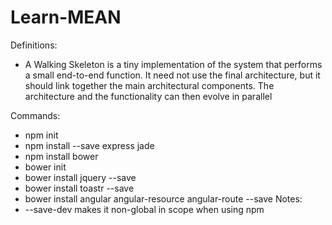 Learn-MEAN
==========

Definitions:

* A Walking Skeleton is a tiny implementation of the system that performs a small end-to-end function.  It need not use the final architecture, but it should link together the main architectural components.  The architecture and the functionality can then evolve in parallel

Commands:

* npm init
* npm install --save express jade
* npm install bower
* bower init
* bower install jquery --save
* bower install toastr --save
* bower install angular angular-resource angular-route --save
Notes:
* --save-dev makes it non-global in scope when using npm
